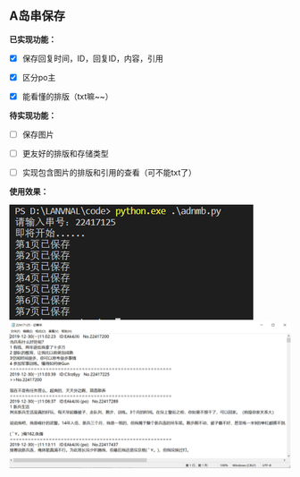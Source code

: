 ## A岛串保存

**已实现功能：**
   - [x] 保存回复时间，ID，回复ID，内容，引用
   - [x] 区分po主
   - [x] 能看懂的排版（txt嘛~~）
   
   
**待实现功能：**
   - [ ] 保存图片
   - [ ] 更友好的排版和存储类型
   - [ ] 实现包含图片的排版和引用的查看（可不能txt了）
   

**使用效果：**

![](https://github.com/LANVNAL/Daily_Tools/blob/master/save_adnmb/adnmb1.png)
![](https://github.com/LANVNAL/Daily_Tools/blob/master/save_adnmb/adnmb2.png)
